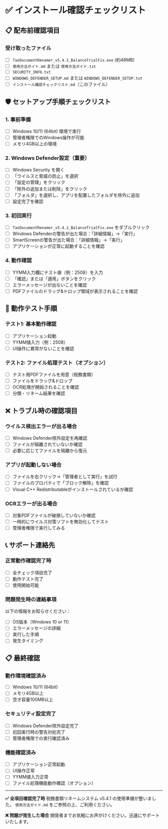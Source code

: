 # ✅ インストール確認チェックリスト

## 📋 配布前確認項目

### 受け取ったファイル
- [ ] `TaxDocumentRenamer_v5.4.1_BalanceTrialFix.exe` (約48MB)
- [ ] `使用方法ガイド.md` または `使用方法ガイド.txt`
- [ ] `SECURITY_INFO.txt`
- [ ] `WINDOWS_DEFENDER_SETUP.md` または `WINDOWS_DEFENDER_SETUP.txt`
- [ ] `インストール確認チェックリスト.md`（このファイル）

## 🛡️ セットアップ手順チェックリスト

### 1. 事前準備
- [ ] Windows 10/11 (64bit) 環境で実行
- [ ] 管理者権限でのWindows操作が可能
- [ ] メモリ4GB以上の環境

### 2. Windows Defender設定（重要）
- [ ] Windows Security を開く
- [ ] 「ウイルスと脅威の防止」を選択
- [ ] 「設定の管理」をクリック
- [ ] 「除外の追加または削除」をクリック
- [ ] 「フォルダ」を選択し、アプリを配置したフォルダを除外に追加
- [ ] 設定完了を確認

### 3. 初回実行
- [ ] `TaxDocumentRenamer_v5.4.1_BalanceTrialFix.exe` をダブルクリック
- [ ] Windows Defenderの警告が出た場合：「詳細情報」→「実行」
- [ ] SmartScreenの警告が出た場合：「詳細情報」→「実行」
- [ ] アプリケーションが正常に起動することを確認

### 4. 動作確認
- [ ] YYMM入力欄にテスト値（例：2508）を入力
- [ ] 「確認」または「適用」ボタンをクリック
- [ ] エラーメッセージが出ないことを確認
- [ ] PDFファイルのドラッグ&ドロップ領域が表示されることを確認

## 🧪 動作テスト手順

### テスト1: 基本動作確認
- [ ] アプリケーション起動
- [ ] YYMM値入力（例：2508）
- [ ] UI操作に異常がないことを確認

### テスト2: ファイル処理テスト（オプション）
- [ ] テスト用PDFファイルを用意（税務書類）
- [ ] ファイルをドラッグ&ドロップ
- [ ] OCR処理が開始されることを確認
- [ ] 分類・リネーム結果を確認

## ❌ トラブル時の確認項目

### ウイルス検出エラーが出る場合
- [ ] Windows Defender除外設定を再確認
- [ ] ファイルが隔離されていないか確認
- [ ] 必要に応じてファイルを隔離から復元

### アプリが起動しない場合
- [ ] ファイルを右クリック→「管理者として実行」を試行
- [ ] ファイルのプロパティで「ブロック解除」を確認
- [ ] Visual C++ Redistributableがインストールされているか確認

### OCRエラーが出る場合
- [ ] 対象PDFファイルが破損していないか確認
- [ ] 一時的にウイルス対策ソフトを無効化してテスト
- [ ] 管理者権限で実行してみる

## 📞 サポート連絡先

### 正常動作確認完了時
- [ ] 全チェック項目完了
- [ ] 動作テスト完了
- [ ] 使用開始可能

### 問題発生時の連絡事項
以下の情報をお知らせください：
- [ ] OS版本（Windows 10 or 11）
- [ ] エラーメッセージの詳細
- [ ] 実行した手順
- [ ] 発生タイミング

## 📋 最終確認

### 動作環境確認済み
- [ ] Windows 10/11 (64bit)
- [ ] メモリ4GB以上
- [ ] 空き容量100MB以上

### セキュリティ設定完了
- [ ] Windows Defender除外設定完了
- [ ] 初回実行時の警告対処完了
- [ ] 管理者権限での実行確認済み

### 機能確認済み
- [ ] アプリケーション正常起動
- [ ] UI操作正常
- [ ] YYMM値入力正常
- [ ] ファイル処理機能動作確認（オプション）

---

**✅ 全項目確認完了時**
税務書類リネームシステム v5.4.1 の使用準備が整いました。
`使用方法ガイド.md` をご参照の上、ご利用ください。

**❌ 問題が発生した場合**
開発者までお気軽にお声がけください。迅速にサポートいたします。